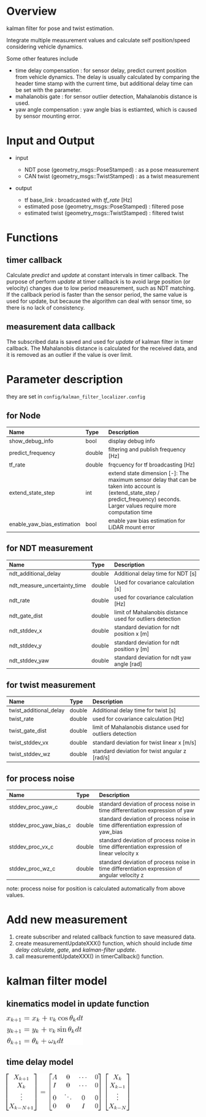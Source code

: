 # Overview
kalman filter for pose and twist estimation.

Integrate multiple measurement values and calculate self position/speed considering vehicle dynamics.

Some other features include
 - time delay compensation : for sensor delay, predict current position from vehicle dynamics. The delay is usually calculated by comparing the header time stamp with the current time, but additional delay time can be set with the parameter.
 - mahalanobis gate : for sensor outlier detection, Mahalanobis distance is used.
 - yaw angle compensation : yaw angle bias is estiamted, which is caused by sensor mounting error.


# Input and Output
- input
    - NDT pose (geometry_msgs::PoseStamped) : as a pose measurement
    - CAN twist (geometry_msgs::TwistStamped) : as a twist measurement
    
- output
    - tf base_link : broadcasted with *tf_rate* [Hz]
    - estimated pose (geometry_msgs::PoseStamped) : filtered pose
    - estimated twist (geometry_msgs::TwistStamped) : filtered twist


# Functions


## timer callback
Calculate *predict* and *update* at constant intervals in timer callback. The purpose of perform *update* at timer callback is to avoid large position (or velocity) changes due to low period measurement, such as NDT matching. If the callback period is faster than the sensor period, the same value is used for update, but because the algorithm can deal with sensor time, so there is no lack of consistency. 


## measurement data callback

The subscribed data is saved and used for *update* of kalman filter in timer callback. The Mahalanobis distance is calculated for the received data, and it is removed as an outlier if the value is over limit.


# Parameter description

they are set in `config/kalman_filter_localizer.config`


## for Node

|Name|Type|Description|
|:---|:---|:---|
|show_debug_info|bool|display debug info|
|predict_frequency|double|filtering and publish frequency [Hz]|
|tf_rate|double|frqcuency for tf broadcasting [Hz]|
|extend_state_step|int|extend state dimension [-]: The maximum sensor delay that can be taken into account is (extend_state_step / predict_frequency) seconds. Larger values require more computation time |
|enable_yaw_bias_estimation| bool |enable yaw bias estimation for LiDAR mount error|

## for NDT measurement

|Name|Type|Description|
|:---|:---|:---|
|ndt_additional_delay|double|Additional delay time for NDT [s]|
|ndt_measure_uncertainty_time|double|Used for covariance calculation [s]|
|ndt_rate|double|used for covariance calculation [Hz]|
|ndt_gate_dist|double|limit of Mahalanobis distance used for outliers detection|
|ndt_stddev_x|double|standard deviation for ndt position x [m]|
|ndt_stddev_y|double|standard deviation for ndt position y [m]|
|ndt_stddev_yaw|double|standard deviation for ndt yaw angle [rad]|

## for twist measurement
|Name|Type|Description|
|:---|:---|:---|
|twist_additional_delay|double|Additional delay time for twist [s]|
|twist_rate|double|used for covariance calculation [Hz]|
|twist_gate_dist|double|limit of Mahalanobis distance used for outliers detection|
|twist_stddev_vx|double|standard deviation for twist linear x [m/s] |
|twist_stddev_wz|double|standard deviation for twist angular z [rad/s] |

## for process noise
|Name|Type|Description|
|:---|:---|:---|
|stddev_proc_yaw_c|double|standard deviation of process noise in time differentiation expression of yaw |
|stddev_proc_yaw_bias_c|double|standard deviation of process noise in time differentiation expression of yaw_bias|
|stddev_proc_vx_c|double|standard deviation of process noise in time differentiation expression of linear velocity x|
|stddev_proc_wz_c|double|standard deviation of process noise in time differentiation expression of angular velocity z|

note: process noise for position is calculated automatically from above values.

# Add new measurement

1. create subscriber and related callback function to save measured data.
2. create measurementUpdateXXX() function, which should include *time delay calculate*, *gate*, and *kalman-filter update*.
3. call measurementUpdateXXX() in timerCallback() function.

# kalman filter model

## kinematics model in update function
<img src="./fig/kinematics_model_eq.png" width="200">

## time delay model
<img src="./fig/delay_model_eq.png" width="320">
